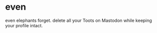 # even
even elephants forget. delete all your Toots on Mastodon while keeping your profile intact. 
